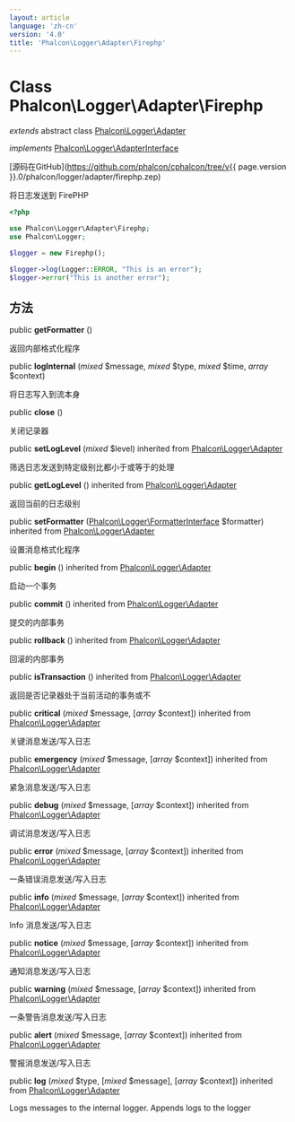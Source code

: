 ```yaml
---
layout: article
language: 'zh-cn'
version: '4.0'
title: 'Phalcon\Logger\Adapter\Firephp'
---
```

# Class **Phalcon\Logger\Adapter\Firephp**

*extends* abstract class [Phalcon\Logger\Adapter](Phalcon_Logger_Adapter)

*implements* [Phalcon\Logger\AdapterInterface](Phalcon_Logger_AdapterInterface)

[源码在GitHub](https://github.com/phalcon/cphalcon/tree/v{{ page.version }}.0/phalcon/logger/adapter/firephp.zep)

将日志发送到 FirePHP

```php
<?php

use Phalcon\Logger\Adapter\Firephp;
use Phalcon\Logger;

$logger = new Firephp();

$logger->log(Logger::ERROR, "This is an error");
$logger->error("This is another error");

```

## 方法

public **getFormatter** ()

返回内部格式化程序

public **logInternal** (*mixed* $message, *mixed* $type, *mixed* $time, *array* $context)

将日志写入到流本身

public **close** ()

关闭记录器

public **setLogLevel** (*mixed* $level) inherited from [Phalcon\Logger\Adapter](Phalcon_Logger_Adapter)

筛选日志发送到特定级别比都小于或等于的处理

public **getLogLevel** () inherited from [Phalcon\Logger\Adapter](Phalcon_Logger_Adapter)

返回当前的日志级别

public **setFormatter** ([Phalcon\Logger\FormatterInterface](Phalcon_Logger_FormatterInterface) $formatter) inherited from [Phalcon\Logger\Adapter](Phalcon_Logger_Adapter)

设置消息格式化程序

public **begin** () inherited from [Phalcon\Logger\Adapter](Phalcon_Logger_Adapter)

启动一个事务

public **commit** () inherited from [Phalcon\Logger\Adapter](Phalcon_Logger_Adapter)

提交的内部事务

public **rollback** () inherited from [Phalcon\Logger\Adapter](Phalcon_Logger_Adapter)

回滚的内部事务

public **isTransaction** () inherited from [Phalcon\Logger\Adapter](Phalcon_Logger_Adapter)

返回是否记录器处于当前活动的事务或不

public **critical** (*mixed* $message, [*array* $context]) inherited from [Phalcon\Logger\Adapter](Phalcon_Logger_Adapter)

关键消息发送/写入日志

public **emergency** (*mixed* $message, [*array* $context]) inherited from [Phalcon\Logger\Adapter](Phalcon_Logger_Adapter)

紧急消息发送/写入日志

public **debug** (*mixed* $message, [*array* $context]) inherited from [Phalcon\Logger\Adapter](Phalcon_Logger_Adapter)

调试消息发送/写入日志

public **error** (*mixed* $message, [*array* $context]) inherited from [Phalcon\Logger\Adapter](Phalcon_Logger_Adapter)

一条错误消息发送/写入日志

public **info** (*mixed* $message, [*array* $context]) inherited from [Phalcon\Logger\Adapter](Phalcon_Logger_Adapter)

Info 消息发送/写入日志

public **notice** (*mixed* $message, [*array* $context]) inherited from [Phalcon\Logger\Adapter](Phalcon_Logger_Adapter)

通知消息发送/写入日志

public **warning** (*mixed* $message, [*array* $context]) inherited from [Phalcon\Logger\Adapter](Phalcon_Logger_Adapter)

一条警告消息发送/写入日志

public **alert** (*mixed* $message, [*array* $context]) inherited from [Phalcon\Logger\Adapter](Phalcon_Logger_Adapter)

警报消息发送/写入日志

public **log** (*mixed* $type, [*mixed* $message], [*array* $context]) inherited from [Phalcon\Logger\Adapter](Phalcon_Logger_Adapter)

Logs messages to the internal logger. Appends logs to the logger
